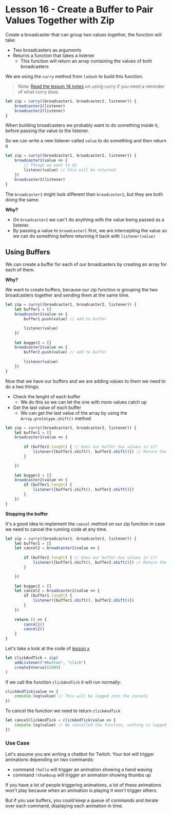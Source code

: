 # Lesson 16 - Create a Buffer to Pair Values Together with Zip

Create a broadcaster that can group two values together, the function will take:

- Two broadcasters as arguments
-  Returns a function that takes a listener
	-  This function will return an array containing the values of both broadcasters

We are using the `curry` method from `lodash` to build this function.

> Note: [Read the lesson 14 notes]() on using curry if you need a reminder of what curry does

```javascript
let zip = curry((broadcaster1, broadcaster2, listener)) {
	broadcaster1(listener)
	broadcaster2(listener)
}
```

When building broadcasters we probably want to do something inside it, before passing the value to the listener.

So we can write a new listener called `value` to do something and then return it

```javascript
let zip = curry((broadcaster1, broadcaster2, listener)) {
	broadcaster1(value => {
		// Things we want to do
		listener(value) // this will be returned
	})
	broadcaster2(listener)
}

```

The `broadcaster1` might look different than `broadcaster2`, but they are both doing the same. 

**Why?**

- On `broadcaster2` we can't do anything with the value being passed as a listener.
- By passing a value to `broadcaster1` first, we are intercepting the value so we can do something before returning it back with `listener(value)`

## Using Buffers

We can create a buffer for each of our broadcasters by creating an array for each of them.

**Why?**

We want to create buffers, because our zip function is grouping the two broadcasters together and sending them at the same time.


```javascript
let zip = curry((broadcaster1, broadcaster2, listener)) {
	let buffer1 = []
	broadcaster1(value => {
		buffer1.push(value) // add to buffer

		listener(value)
	})
	
	let bugger2 = []
	broadcaster2(value => {
		buffer2.push(value) // add to buffer
		
		listener(value)
	})
}

```

Now that we have our buffers and we are adding values to them we need to do a two things:

- Check the lenght of each buffer
	- We do this so we can let the one with more values catch up
- Get the last value of each buffer
	- We can get the last value of the array by using the `Array.prototype.shift()` method

```javascript
let zip = curry((broadcaster1, broadcaster2, listener)) {
	let buffer1 = []
	broadcaster1(value => {
	
		if (buffer2.lenght) { // Does our buffer has values in it?
			listener([buffer1.shift(), buffer2.shift()]) // Return the last values of the two buffers
		}

	})
	
	let bugger2 = []
	broadcaster2(value => {
		if (buffer1.lenght) { 
			listener([buffer1.shift(), buffer2.shift()])
		}
	})
}
```


**Stopping the buffer**

It's a good idea to implement the `cancel` method on our zip function in case we need to cancel the running code at any time.

```javascript
let zip = curry((broadcaster1, broadcaster2, listener)) {
	let buffer1 = []
	let cancel2 = broadcaster1(value => {
	
		if (buffer2.lenght) { // Does our buffer has values in it?
			listener([buffer1.shift(), buffer2.shift()]) // Return the last values of the two buffers
		}

	})
	
	let bugger2 = []
	let cancel2 = broadcaster2(value => {
		if (buffer1.lenght) { 
			listener([buffer1.shift(), buffer2.shift()])
		}
	})
	
	return () => {
		cancel1()
		cancel2()
	}
}
```

Let's take a look at the code of [lesson x]()

```javascript
let clickAndTick = zip(
	addListener("#button", "click")
	createInterval(1000)
)
```

If we call the function `clickAndTick` it will run normally:

```javascript
clickAndTick(value => {
	console.log(value) // This will be logged into the console
})
```

To cancel the function we need to return `clickAndTick`

```javascript
let cancelClickAndTick = clickAndTick(value => {
	console.log(value) // We cancelled the function, nothing is logged
})
```

### Use Case

Let's assume you are writing a chatbot for Twitch. Your bot will trigger animations depending on two commands:

- command `!hello` will trigger an animation showing a hand waving
- command `!thumbsup` will trigger an animation showing thumbs up

If you have a lot of people triggering animations, a lot of these animations won't play because when an animation is playing it won't trigger others.

But if you use buffers, you could keep a queue of commands and iterate over each command, displaying each animation in time.